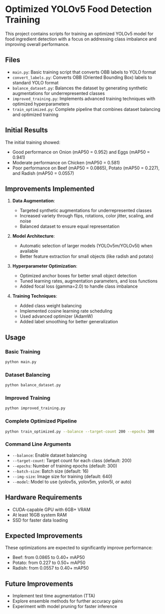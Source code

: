 # Optimized YOLOv5 Food Detection Training

This project contains scripts for training an optimized YOLOv5 model for food ingredient detection with a focus on addressing class imbalance and improving overall performance.

## Files

- `main.py`: Basic training script that converts OBB labels to YOLO format
- `convert_labels.py`: Converts OBB (Oriented Bounding Box) labels to standard YOLO format
- `balance_dataset.py`: Balances the dataset by generating synthetic augmentations for underrepresented classes
- `improved_training.py`: Implements advanced training techniques with optimized hyperparameters
- `train_optimized.py`: Complete pipeline that combines dataset balancing and optimized training

## Initial Results

The initial training showed:
- Good performance on Onion (mAP50 = 0.952) and Eggs (mAP50 = 0.941)
- Moderate performance on Chicken (mAP50 = 0.581)
- Poor performance on Beef (mAP50 = 0.0865), Potato (mAP50 = 0.227), and Radish (mAP50 = 0.0557)

## Improvements Implemented

1. **Data Augmentation**:
   - Targeted synthetic augmentations for underrepresented classes
   - Increased variety through flips, rotations, color jitter, scaling, and noise
   - Balanced dataset to ensure equal representation

2. **Model Architecture**:
   - Automatic selection of larger models (YOLOv5m/YOLOv5l) when available
   - Better feature extraction for small objects (like radish and potato)

3. **Hyperparameter Optimization**:
   - Optimized anchor boxes for better small object detection
   - Tuned learning rates, augmentation parameters, and loss functions
   - Added focal loss (gamma=2.0) to handle class imbalance

4. **Training Techniques**:
   - Added class weight balancing
   - Implemented cosine learning rate scheduling
   - Used advanced optimizer (AdamW)
   - Added label smoothing for better generalization

## Usage

### Basic Training
```bash
python main.py
```

### Dataset Balancing
```bash
python balance_dataset.py
```

### Improved Training
```bash
python improved_training.py
```

### Complete Optimized Pipeline
```bash
python train_optimized.py --balance --target-count 200 --epochs 300
```

### Command Line Arguments
- `--balance`: Enable dataset balancing
- `--target-count`: Target count for each class (default: 200)
- `--epochs`: Number of training epochs (default: 300)
- `--batch-size`: Batch size (default: 16)
- `--img-size`: Image size for training (default: 640)
- `--model`: Model to use (yolov5s, yolov5m, yolov5l, or auto)

## Hardware Requirements

- CUDA-capable GPU with 6GB+ VRAM
- At least 16GB system RAM
- SSD for faster data loading

## Expected Improvements

These optimizations are expected to significantly improve performance:
- Beef: from 0.0865 to 0.40+ mAP50
- Potato: from 0.227 to 0.50+ mAP50
- Radish: from 0.0557 to 0.40+ mAP50

## Future Improvements

- Implement test time augmentation (TTA)
- Explore ensemble methods for further accuracy gains
- Experiment with model pruning for faster inference 